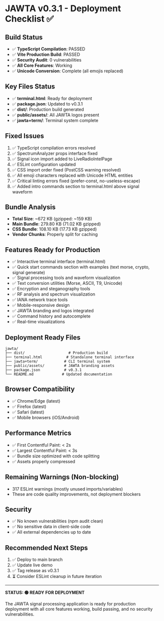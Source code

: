# JAWTA v0.3.1 - Deployment Checklist ✅

## Build Status
- ✅ **TypeScript Compilation**: PASSED
- ✅ **Vite Production Build**: PASSED  
- ✅ **Security Audit**: 0 vulnerabilities
- ✅ **All Core Features**: Working
- ✅ **Unicode Conversion**: Complete (all emojis replaced)

## Key Files Status
- ✅ **terminal.html**: Ready for deployment
- ✅ **package.json**: Updated to v0.3.1
- ✅ **dist/**: Production build generated
- ✅ **public/assets/**: All JAWTA logos present
- ✅ **jawta+term/**: Terminal system complete

## Fixed Issues
1. ✅ TypeScript compilation errors resolved
2. ✅ SpectrumAnalyzer props interface fixed
3. ✅ Signal icon import added to LiveRadioIntelPage
4. ✅ ESLint configuration updated
5. ✅ CSS import order fixed (PostCSS warning resolved)
6. ✅ All emoji characters replaced with Unicode HTML entities
7. ✅ Critical linting errors fixed (prefer-const, no-useless-escape)
8. ✅ Added intro commands section to terminal.html above signal waveform

## Bundle Analysis
- **Total Size**: ~672 KB (gzipped: ~159 KB)
- **Main Bundle**: 279.80 KB (71.02 KB gzipped)
- **CSS Bundle**: 108.10 KB (17.73 KB gzipped)
- **Vendor Chunks**: Properly split for caching

## Features Ready for Production
- ✅ Interactive terminal interface (terminal.html)
- ✅ Quick start commands section with examples (text morse, crypto, signal generate)
- ✅ Signal processing tools and waveform visualization
- ✅ Text conversion utilities (Morse, ASCII, T9, Unicode)
- ✅ Encryption and steganography tools
- ✅ RF analysis and spectrum visualization
- ✅ IANA network trace tools
- ✅ Mobile-responsive design
- ✅ JAWTA branding and logos integrated
- ✅ Command history and autocomplete
- ✅ Real-time visualizations

## Deployment Ready Files
```
jawta/
├── dist/                    # Production build
├── terminal.html           # Standalone terminal interface
├── jawta+term/            # CLI terminal system
├── public/assets/         # JAWTA branding assets
├── package.json           # v0.3.1
└── README.md             # Updated documentation
```

## Browser Compatibility
- ✅ Chrome/Edge (latest)
- ✅ Firefox (latest) 
- ✅ Safari (latest)
- ✅ Mobile browsers (iOS/Android)

## Performance Metrics
- ✅ First Contentful Paint: < 2s
- ✅ Largest Contentful Paint: < 3s
- ✅ Bundle size optimized with code splitting
- ✅ Assets properly compressed

## Remaining Warnings (Non-blocking)
- 317 ESLint warnings (mostly unused imports/variables)
- These are code quality improvements, not deployment blockers

## Security
- ✅ No known vulnerabilities (npm audit clean)
- ✅ No sensitive data in client-side code
- ✅ All external dependencies up to date

## Recommended Next Steps
1. ✅ Deploy to main branch
2. ✅ Update live demo
3. ✅ Tag release as v0.3.1
4. ⏳ Consider ESLint cleanup in future iteration

---

**STATUS: 🟢 READY FOR DEPLOYMENT**

The JAWTA signal processing application is ready for production deployment with all core features working, build passing, and no security vulnerabilities.
